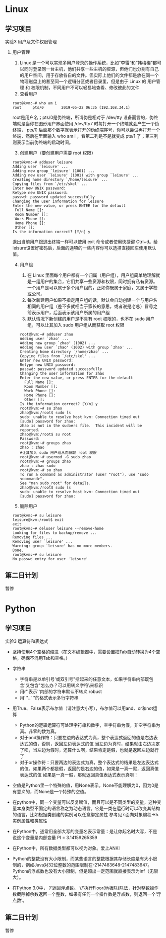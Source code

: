 # Linux 

## 学习项目

实验3 用户及文件权限管理

1. 用户管理

   1. Linux 是一个可以实现多用户登录的操作系统，比如“李雷”和“韩梅梅”都可以同时登录同一台主机，他们共享一些主机的资源，但他们也分别有自己的用户空间，用于存放各自的文件。但实际上他们的文件都是放在同一个物理磁盘上的甚至同一个逻辑分区或者目录里，但是由于 Linux 的 用户管理 和 权限机制，不同用户不可以轻易地查看、修改彼此的文件
   2. 查看用户

   ```shell
   root@kvm:~# who am i
   root     pts/0        2019-05-22 06:35 (192.168.34.1)
   ```

   root是用户名；pts/0是伪终端，所谓伪是相对于 /dev/tty 设备而言的，伪终端就是当你在图形用户界面使用 /dev/tty7 时每打开一个终端就会产生一个伪终端， pts/0 后面那个数字就表示打开的伪终端序号，你可以尝试再打开一个终端，然后在里面输入 who am i ，看第二列是不是就变成 pts/1 了；第三列则表示当前伪终端的启动时间。

   3. 创建用户（要创建用户需要 root 权限）

   ```shell
   root@kvm:~# adduser leisure
   Adding user `leisure' ...
   Adding new group `leisure' (1001) ...
   Adding new user `leisure' (1001) with group `leisure' ...
   Creating home directory `/home/leisure' ...
   Copying files from `/etc/skel' ...
   Enter new UNIX password: 
   Retype new UNIX password: 
   passwd: password updated successfully
   Changing the user information for leisure
   Enter the new value, or press ENTER for the default
   	Full Name []: 
   	Room Number []: 
   	Work Phone []: 
   	Home Phone []: 
   	Other []: 
   Is the information correct? [Y/n] y
   ```

   退出当前用户跟退出终端一样可以使用 exit 命令或者使用快捷键 Ctrl+d。给leisure设置好密码后，后面的选项的一些内容你可以选择直接回车使用默认值。

   4. 用户组

      1. 在 Linux 里面每个用户都有一个归属（用户组），用户组简单地理解就是一组用户的集合，它们共享一些资源和权限，同时拥有私有资源。一个用户是可以属于多个用户组的，正如你既属于家庭，又属于学校或公司。
      2. 每次新建用户如果不指定用户组的话，默认会自动创建一个与用户名相同的用户组（差不多就相当于家长的意思，或者说是老总）冒号之前表示用户，后面表示该用户所属的用户组
      3. 默认情况下新创建的用户是不具有 root 权限的，也不在 sudo 用户组，可以让其加入 sudo 用户组从而获取 root 权限

      ```shell
      root@kvm:~# adduser zhao
      Adding user `zhao' ...
      Adding new group `zhao' (1002) ...
      Adding new user `zhao' (1002) with group `zhao' ...
      Creating home directory `/home/zhao' ...
      Copying files from `/etc/skel' ...
      Enter new UNIX password: 
      Retype new UNIX password: 
      passwd: password updated successfully
      Changing the user information for zhao
      Enter the new value, or press ENTER for the default
      	Full Name []: 
      	Room Number []: 
      	Work Phone []: 
      	Home Phone []: 
      	Other []: 
      Is the information correct? [Y/n] y
      root@kvm:~# su zhao
      zhao@kvm:/root$ sudo ls
      sudo: unable to resolve host kvm: Connection timed out
      [sudo] password for zhao: 
      zhao is not in the sudoers file.  This incident will be reported.
      zhao@kvm:/root$ su root
      Password: 
      root@kvm:~# groups zhao
      zhao : zhao
      #让其加入 sudo 用户组从而获取 root 权限
      root@kvm:~# usermod -G sudo zhao
      root@kvm:~# groups zhao
      zhao : zhao sudo
      root@kvm:~# su zhao
      To run a command as administrator (user "root"), use "sudo <command>".
      See "man sudo_root" for details.
      zhao@kvm:/root$ sudo ls
      sudo: unable to resolve host kvm: Connection timed out
      [sudo] password for zhao:					
      ```

   5. 删除用户

   ```shell
   root@kvm:~# su leisure
   leisure@kvm:/root$ exit
   exit
   root@kvm:~# deluser leisure --remove-home
   Looking for files to backup/remove ...
   Removing files ...
   Removing user `leisure' ...
   Warning: group `leisure' has no more members.
   Done.
   root@kvm:~# su leisure
   No passwd entry for user 'leisure'
   ```

## 第二日计划

暂停

# Python

## 学习项目

实验3 运算符和表达式

+ 坚持使用4个空格的缩进（在文本编辑器中，需要设置把Tab自动转换为4个空格，确保不混用Tab和空格。）

+ 字符串

  + 字符串是以单引号'或双引号"括起来的任意文本，如果字符串内部既包含'又包含"怎么办？可以用转义字符\来标识
  + 用r''表示''内部的字符串默认不转义 robust
  + 用'''...'''的格式表示多行字符串

+ 用True、False表示布尔值（请注意大小写），布尔值可以用and、or和not运算

  + Python的逻辑运算符可处理字符串和数字，空字符串为假，非空字符串为真。非零的数为真。
  + 对于and操作符：只要左边的表达式为真，整个表达式返回的值是右边表达式的值，否则，返回左边表达式的值 当左边为真时，结果就由右边决定了呗，当左边为假时，还算什么啊，结果肯定是假，也就是返回左边就行了
  + 对于or操作符：只要两边的表达式为真，整个表达式的结果是左边表达式的值。如果两个都是假，返回的是右边的值，如果是一真一假，返回真值表达式的值   如果是一真一假，那就返回真值表达式表示真呗！

  

+ 空值是Python里一个特殊的值，用None表示。None不能理解为0，因为0是有意义的，而None是一个特殊的空值。

+ 在python中，同一个变量可以反复赋值，而且可以是不同类型的变量，这种变量本身类型不固定的语言称之为动态语言。它是一类在运行时可以改变其结构的语言，比如根据类创建的实例可以任意绑定属性 参考见7.面向对象编程→5.实例属性和类属性

+ 在Python中，通常用全部大写的变量名表示常量：是让你起名时大写，不是说这个变量是内部变量
  PI = 3.14159265359

+ 在Python中，所有数据类型都可以视为对象。爱上ANKI

+ Python的整数没有大小限制，而某些语言的整数根据其存储长度是有大小限制的，例如Java对32位整数的范围限制在-2147483648-2147483647。Python的浮点数也没有大小限制，但是超出一定范围就直接表示为inf（无限大）。

+ 在Python 3.0中，
  ’/’返回浮点数。
  ’//’执行Floor(地板除)除法，针对整数操作数截除掉余数返回一个整数，如果有任何一个操作数是浮点数，则返回一个‘浮点数’。



## 第二日计划

暂停